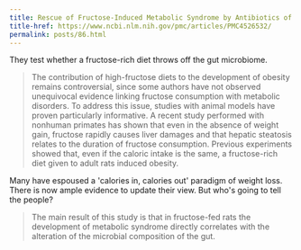 ```yaml
---
title: Rescue of Fructose-Induced Metabolic Syndrome by Antibiotics of Faecal Transplantation in a Rat Model of Obesity
title-href: https://www.ncbi.nlm.nih.gov/pmc/articles/PMC4526532/
permalink: posts/86.html
---
```


They test whether a fructose-rich diet throws off the gut microbiome.

> The contribution of high-fructose diets to the development of obesity remains controversial, since some authors have not observed unequivocal evidence linking fructose consumption with metabolic disorders. To address this issue, studies with animal models have proven particularly informative. A recent study performed with nonhuman primates has shown that even in the absence of weight gain, fructose rapidly causes liver damages and that hepatic steatosis relates to the duration of fructose consumption. Previous experiments showed that, even if the caloric intake is the same, a fructose-rich diet given to adult rats induced obesity.

Many have espoused a 'calories in, calories out' paradigm of weight loss. There is now ample evidence to update their view. But who's going to tell the people?

> The main result of this study is that in fructose-fed rats the development of metabolic syndrome directly correlates with the alteration of the microbial composition of the gut.
